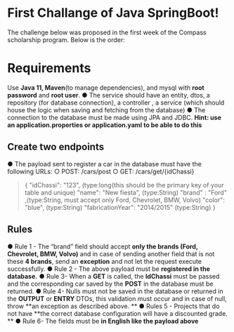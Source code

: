 ﻿# First Challange of Java SpringBoot!

The challenge below was proposed in the first week of the Compass scholarship program. Below is the order:


# Requirements

Use **Java 11, Maven**(to manage dependencies), and mysql with **root password** and **root user**. 
● The service should have an entity, dtos, a repository (for database connection), a controller , a service (which should house the logic when saving and fetching from the database)
● The connection to the database must be made using JPA and JDBC. **Hint: use an application.properties or application.yaml to be able to do this**

## Create two endpoints

● The payload sent to register a car in the database must have the following URLs: 
○ POST: /cars/post 
○ GET: /cars/get/{idChassi} 
>{
"idChassi": "123", (type:long(this should be the primary key of your table and unique) 
"name": "New fiesta", (type:String) 
"brand" : "Ford" ,(type:String, must accept only Ford, Chevrolet, BMW, Volvo) 
"color": "blue", (type:String) 
"fabricationYear": "2014/2015" (type:String) 
 }

## Rules

● Rule 1 - The “brand” field should accept **only the brands (Ford, Chevrolet, BMW, Volvo)** and in case of sending another field that is not these **4 brands**, send an **exception** and not let the request execute successfully. 
● Rule 2 - The above payload must be **registered in the database.** 
● Rule 3- When a **GET** is called, the **IdChassi** must be passed and the corresponding car saved by the **POST** in the database must be returned. 
● Rule 4- Nulls must not be saved in the database or returned in the **OUTPUT** or **ENTRY** DTOs, this validation must occur and in case of null, throw **an exception as described above. **
● Rules 5 - Projects that do not have **the correct database configuration will have a discounted grade. **
● Rule 6- The fields must be **in English like the payload above**


```
